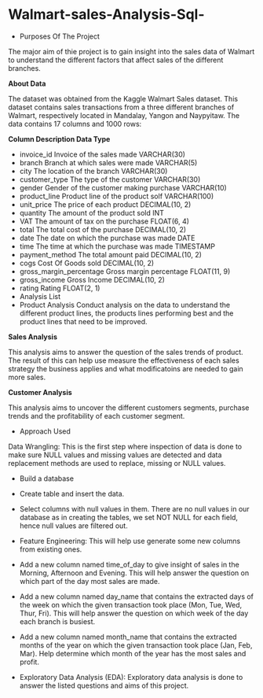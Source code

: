# Walmart-sales-Analysis-Sql-

- Purposes Of The Project 
  
The major aim of thie project is to gain insight into the sales data of Walmart to understand the different factors that affect sales of the different branches.

**About Data**

The dataset was obtained from the Kaggle Walmart Sales dataset. This dataset contains sales transactions from a three different branches of Walmart, respectively located in Mandalay, Yangon and Naypyitaw. The data contains 17 columns and 1000 rows:

**Column	Description	Data Type**

- invoice_id	Invoice of the sales made	VARCHAR(30)
- branch	Branch at which sales were made	VARCHAR(5)
- city	The location of the branch	VARCHAR(30)
- customer_type	The type of the customer	VARCHAR(30)
- gender	Gender of the customer making purchase	VARCHAR(10)
- product_line	Product line of the product solf	VARCHAR(100)
- unit_price	The price of each product	DECIMAL(10, 2)
- quantity	The amount of the product sold	INT
- VAT	The amount of tax on the purchase	FLOAT(6, 4)
- total	The total cost of the purchase	DECIMAL(10, 2)
- date	The date on which the purchase was made	DATE
- time	The time at which the purchase was made	TIMESTAMP
- payment_method	The total amount paid	DECIMAL(10, 2)
- cogs	Cost Of Goods sold	DECIMAL(10, 2)
- gross_margin_percentage	Gross margin percentage	FLOAT(11, 9)
- gross_income	Gross Income	DECIMAL(10, 2)
- rating	Rating	FLOAT(2, 1)
- Analysis List
- Product Analysis
Conduct analysis on the data to understand the different product lines, the products lines performing best and the product lines that need to be improved.

**Sales Analysis**

This analysis aims to answer the question of the sales trends of product. The result of this can help use measure the effectiveness of each sales strategy the business applies and what modificatoins are needed to gain more sales.

**Customer Analysis**

This analysis aims to uncover the different customers segments, purchase trends and the profitability of each customer segment.

- Approach Used

Data Wrangling: This is the first step where inspection of data is done to make sure NULL values and missing values are detected and data replacement methods are used to replace, missing or NULL values.

- Build a database
  
- Create table and insert the data.
- Select columns with null values in them. There are no null values in our database as in creating the tables, we set NOT NULL for each field, hence null values are filtered out.
- Feature Engineering: This will help use generate some new columns from existing ones.
- Add a new column named time_of_day to give insight of sales in the Morning, Afternoon and Evening. This will help answer the question on which part of the day most sales are made.
- Add a new column named day_name that contains the extracted days of the week on which the given transaction took place (Mon, Tue, Wed, Thur, Fri). This will help answer the question on which week of the day each branch is busiest.
- Add a new column named month_name that contains the extracted months of the year on which the given transaction took place (Jan, Feb, Mar). Help determine which month of the year has the most sales and profit.
- Exploratory Data Analysis (EDA): Exploratory data analysis is done to answer the listed questions and aims of this project.
